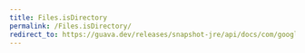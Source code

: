 ```yaml
---
title: Files.isDirectory
permalink: /Files.isDirectory/
redirect_to: https://guava.dev/releases/snapshot-jre/api/docs/com/google/common/io/Files.html#isDirectory--
---
```

